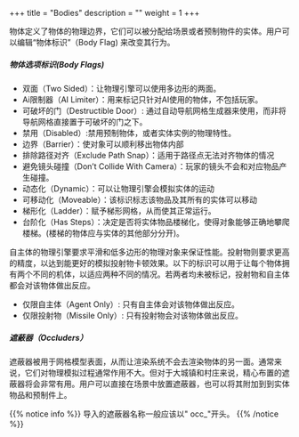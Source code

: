 +++
title = "Bodies"
description = ""
weight = 1
+++

物体定义了物体的物理边界，它们可以被分配给场景或者预制物件的实体。用户可以编辑“物体标识”（Body Flag) 来改变其行为。

##### 物体选项标识(Body Flags)

* 双面（Two Sided）：让物理引擎可以使用多边形的两面。
* Ai限制器（AI Limiter）：用来标记只针对AI使用的物体，不包括玩家。
* 可破坏的门（Destructible Door）: 通过自动导航网格生成器来使用，而非将导航网格直接置于可破坏的门之下。
* 禁用（Disabled）:禁用预制物体，或者实体实例的物理特性。
* 边界（Barrier）：使对象可以顺利移出物体内部
* 排除路径对齐（Exclude Path Snap）：适用于路径点无法对齐物体的情况
* 避免镜头碰撞（Don’t Collide With Camera）：玩家的镜头不会和对应物品产生碰撞。
* 动态化（Dynamic）：可以让物理引擎会模拟实体的运动
* 可移动化（Moveable）：该标识标志该物品及其所有的实体可以移动 
* 梯形化（Ladder）：赋予梯形网格，从而使其正常运行。
* 台阶化（Has Steps）：决定是否将实体物品楼梯化，使得对象能够正确地攀爬楼梯。(楼梯的物体应与实体的其他部分分开)。

自主体的物理引擎要求平滑和低多边形的物理对象来保证性能。投射物则要求更高的精度，以达到能更好的模拟投射物卡顿效果。以下的标识可以用于让每个物体拥有两个不同的机体，以适应两种不同的情况。若两者均未被标记，投射物和自主体都会对该物体做出反应。
	
* 仅限自主体（Agent Only）: 只有自主体会对该物体做出反应。
* 仅限投射物（Missile Only）: 只有投射物会对该物体做出反应。


##### 遮蔽器（Occluders）

遮蔽器被用于网格模型表面，从而让渲染系统不会去渲染物体的另一面。通常来说，它们对物理模拟过程通常作用不大。但对于大城镇和村庄来说，精心布置的遮蔽器将会非常有用。用户可以直接在场景中放置遮蔽器，也可以将其附加到到实体物品和预制件上。

{{% notice info %}}
导入的遮蔽器名称一般应该以" occ_"开头。
{{% /notice %}}
